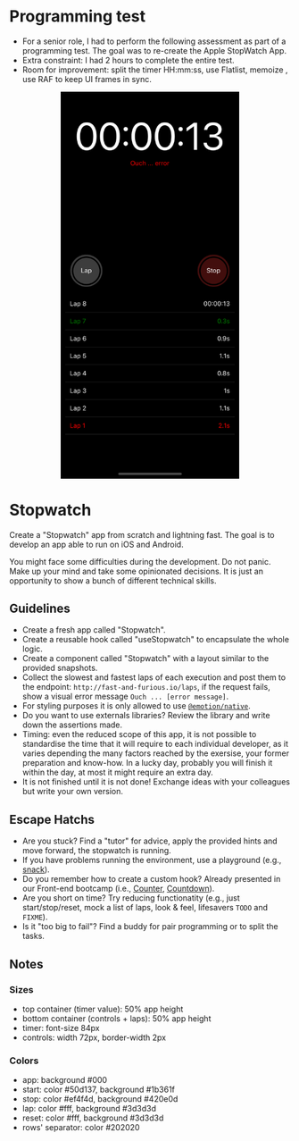 # Programming test

- For a senior role, I had to perform the following assessment as part of a programming test. The goal was to re-create the Apple StopWatch App. 
- Extra constraint: I had 2 hours to complete the entire test.
- Room for improvement: split the timer HH:mm:ss, use Flatlist, memoize <Laps/>, use RAF to keep UI frames in sync.

<p align="center">
    <img align="center" width="320" alt="preview" src="./result.png">
</p>

# Stopwatch

Create a "Stopwatch" app from scratch and lightning fast. The goal is to develop an app able to run on iOS and Android.

You might face some difficulties during the development. Do not panic. Make up your mind and take some opinionated decisions. It is just an opportunity to show a bunch of different technical skills.

## Guidelines

- Create a fresh app called "Stopwatch".
- Create a reusable hook called "useStopwatch" to encapsulate the whole logic.
- Create a component called "Stopwatch" with a layout similar to the provided snapshots.
- Collect the slowest and fastest laps of each execution and post them to the endpoint: `http://fast-and-furious.io/laps`, if the request fails, show a visual error message `Ouch ... [error message]`.
- For styling purposes it is only allowed to use [`@emotion/native`](https://emotion.sh/docs/@emotion/native).
- Do you want to use externals libraries? Review the library and write down the assertions made.
- Timing: even the reduced scope of this app, it is not possible to standardise the time that it will require to each individual developer, as it varies depending the many factors reached by the exersise, your former preparation and know-how. In a lucky day, probably you will finish it within the day, at most it might require an extra day.
- It is not finished until it is not done! Exchange ideas with your colleagues but write your own version.

## Escape Hatchs

- Are you stuck? Find a "tutor" for advice, apply the provided hints and move forward, the stopwatch is running.
- If you have problems running the environment, use a playground (e.g., [snack](https://snack.expo.dev/)).
- Do you remember how to create a custom hook? Already presented in our Front-end bootcamp (i.e., [Counter](https://codesandbox.io/s/bootcamp-5e312?initialpath=/gems/1), [Countdown](https://codesandbox.io/s/bootcamp-5e312?initialpath=/gems/2)).
- Are you short on time? Try reducing functionatity (e.g., just start/stop/reset, mock a list of laps, look & feel, lifesavers `TODO` and `FIXME`).
- Is it "too big to fail"? Find a buddy for pair programming or to split the tasks.

## Notes

### Sizes

- top container (timer value): 50% app height
- bottom container (controls + laps): 50% app height
- timer: font-size 84px
- controls: width 72px, border-width 2px

### Colors

- app: background #000
- start: color #50d137, background #1b361f
- stop: color #ef4f4d, background #420e0d
- lap: color #fff, background #3d3d3d
- reset: color #fff, background #3d3d3d
- rows' separator: color #202020
